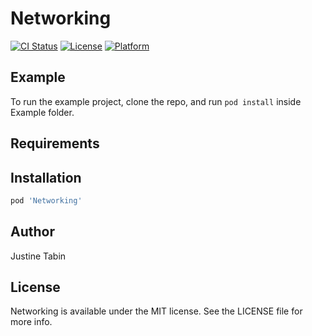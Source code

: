 # Networking
[![CI Status](https://img.shields.io/travis/justinetabin/Networking.svg?style=flat)](https://travis-ci.org/justinetabin/Networking)
[![License](https://img.shields.io/cocoapods/l/Networking.svg?style=flat)](https://cocoapods.org/pods/Networking)
[![Platform](https://img.shields.io/cocoapods/p/Networking.svg?style=flat)](https://cocoapods.org/pods/Networking)
<!-- [![Version](https://img.shields.io/cocoapods/v/Persistence.svg?style=flat)](https://cocoapods.org/pods/Persistence) -->

## Example

To run the example project, clone the repo, and run `pod install` inside Example folder.

## Requirements

## Installation

```ruby
pod 'Networking'
```

## Author

Justine Tabin

## License

Networking is available under the MIT license. See the LICENSE file for more info.

